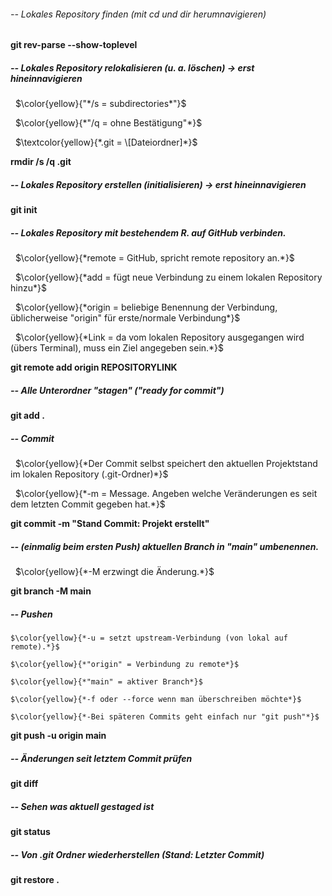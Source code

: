 ###### -- Lokales Repository finden (mit cd und dir herumnavigieren)

**git rev-parse --show-toplevel**



##### -- Lokales Repository relokalisieren (u. a. löschen) -> erst hineinnavigieren

 	$\color{yellow}{"*/s = subdirectories*"}$

 	$\color{yellow}{*"/q = ohne Bestätigung"*}$

 	$\textcolor{yellow}{*.git = \[Dateiordner]*}$

**rmdir /s /q .git**



##### -- Lokales Repository erstellen (initialisieren) -> erst hineinnavigieren

**git init**



##### -- Lokales Repository mit bestehendem R. auf GitHub verbinden.

 	$\color{yellow}{*remote = GitHub, spricht remote repository an.*}$

 	$\color{yellow}{*add = fügt neue Verbindung zu einem lokalen Repository hinzu*}$

 	$\color{yellow}{*origin = beliebige Benennung der Verbindung, üblicherweise "origin" für erste/normale Verbindung*}$

 	$\color{yellow}{*Link = da vom lokalen Repository ausgegangen wird (übers Terminal), muss ein Ziel angegeben sein.*}$

**git remote add origin REPOSITORYLINK**



##### -- Alle Unterordner "stagen" ("ready for commit")

**git add .**



##### -- Commit

 	$\color{yellow}{*Der Commit selbst speichert den aktuellen Projektstand im lokalen Repository (.git-Ordner)*}$

 	$\color{yellow}{*-m = Message. Angeben welche Veränderungen es seit dem letzten Commit gegeben hat.*}$

**git commit -m "Stand Commit: Projekt erstellt"**



##### -- (einmalig beim ersten Push) aktuellen Branch in "main" umbenennen.

 	$\color{yellow}{*-M erzwingt die Änderung.*}$

**git branch -M main**



##### -- Pushen

	$\color{yellow}{*-u = setzt upstream-Verbindung (von lokal auf remote).*}$

	$\color{yellow}{*"origin" = Verbindung zu remote*}$

	$\color{yellow}{*"main" = aktiver Branch*}$

	$\color{yellow}{*-f oder --force wenn man überschreiben möchte*}$

	$\color{yellow}{*-Bei späteren Commits geht einfach nur "git push"*}$

**git push -u origin main**



##### -- Änderungen seit letztem Commit prüfen

**git diff**



##### -- Sehen was aktuell gestaged ist

**git status**



##### -- Von .git Ordner wiederherstellen (Stand: Letzter Commit)

**git restore .**

